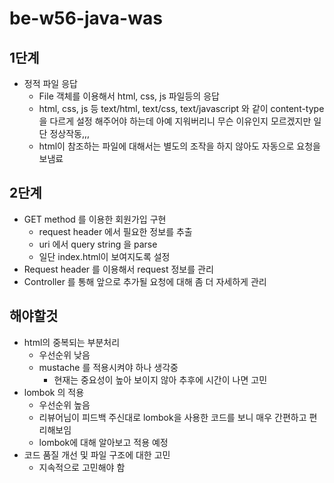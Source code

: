 # be-w56-java-was

## 1단계
- 정적 파일 응답
  - File 객체를 이용해서 html, css, js 파일등의 응답
  - html, css, js 등 text/html, text/css, text/javascript 와 같이 content-type을 다르게 설정 해주어야 하는데 아예 지워버리니 무슨 이유인지 모르겠지만 일단 정상작동,,,
  - html이 참조하는 파일에 대해서는 별도의 조작을 하지 않아도 자동으로 요청을 보냄료

## 2단계
- GET method 를 이용한 회원가입 구현
  - request header 에서 필요한 정보를 추출
  - uri 에서 query string 을 parse
  - 일단 index.html이 보여지도록 설정
- Request header 를 이용해서 request 정보를 관리
- Controller 를 통해 앞으로 추가될 요청에 대해 좀 더 자세하게 관리

## 해야할것
- html의 중복되는 부분처리
  - 우선순위 낮음 
  - mustache 를 적용시켜야 하나 생각중
    - 현재는 중요성이 높아 보이지 않아 추후에 시간이 나면 고민
- lombok 의 적용
  - 우선순위 높음
  - 리뷰어님이 피드백 주신대로 lombok을 사용한 코드를 보니 매우 간편하고 편리해보임
  - lombok에 대해 알아보고 적용 예정
- 코드 품질 개선 및 파일 구조에 대한 고민
  - 지속적으로 고민해야 함